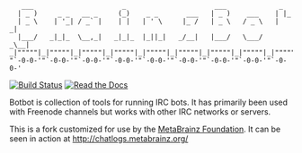 ```
   ___                      _                      ___             _     
  | _ )     _ _   __ _     (_)    _ _       ___   | _ )    ___    | |_   
  | _ \    | '_| / _` |    | |   | ' \     |_ /   | _ \   / _ \   |  _|  
  |___/   _|_|_  \__,_|   _|_|_  |_||_|   _/__|   |___/   \___/   _\__|  
_|"""""|_|"""""|_|"""""|_|"""""|_|"""""|_|"""""|_|"""""|_|"""""|_|"""""| 
"`-0-0-'"`-0-0-'"`-0-0-'"`-0-0-'"`-0-0-'"`-0-0-'"`-0-0-'"`-0-0-'"`-0-0-' 
```

[![Build Status](https://api.travis-ci.org/metabrainz/brainzbot-core.png)](https://travis-ci.org/Metabrainz/brainzbot-core)
[![Read the Docs](https://img.shields.io/readthedocs/pip.svg)](https://brainzbot.readthedocs.io/)

Botbot is collection of tools for running IRC bots. It has primarily been
used with Freenode channels but works with other IRC networks or servers.

This is a fork customized for use by the [MetaBrainz Foundation](https://metabrainz.org).
It can be seen in action at http://chatlogs.metabrainz.org/

